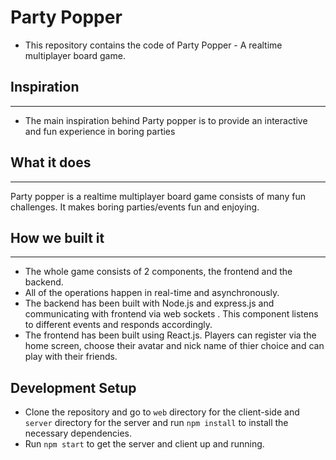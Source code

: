 # Party Popper
- This repository contains the code of Party Popper - A realtime multiplayer board game.


## Inspiration
---
* The main inspiration behind Party popper is to provide an interactive and fun experience in boring parties

## What it does
---
Party popper is a realtime multiplayer board game consists of many fun challenges. It makes boring parties/events fun and enjoying.

## How we built it
---
* The whole game consists of 2 components, the frontend and the backend.
* All of the operations happen in real-time and asynchronously.
* The backend has been built with Node.js and express.js and communicating with frontend via web sockets . This component listens to different events and responds accordingly.
* The frontend has been built using React.js. Players can register via the home screen, choose their avatar and nick name of thier choice and can play with their friends.


## Development Setup
- Clone the repository and go to `web` directory for the client-side and `server` directory for the server and run `npm install` to install the necessary dependencies.
- Run `npm start` to get the server and client up and running.

